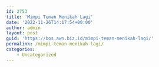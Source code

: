 ```yaml
---
id: 2753
title: 'Mimpi Teman Menikah Lagi'
date: '2022-11-26T14:17:54+00:00'
author: admin
layout: post
guid: 'https://bos.awn.biz.id/mimpi-teman-menikah-lagi/'
permalink: /mimpi-teman-menikah-lagi/
categories:
    - Uncategorized
---
```


